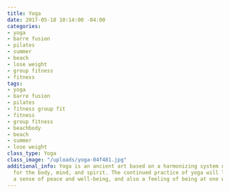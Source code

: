 ```yaml
---
title: Yoga
date: 2017-05-18 10:14:00 -04:00
categories:
- yoga
- barre fusion
- pilates
- summer
- beach
- lose weight
- group fitness
- fitness
tags:
- yoga
- barre fusion
- pilates
- fitness group fit
- fitness
- group fitness
- beachbody
- beach
- summer
- lose weight
class_type: Yoga
class_image: "/uploads/yoga-04f481.jpg"
additional_info: Yoga is an ancient art based on a harmonizing system of development
  for the body, mind, and spirit. The continued practice of yoga will lead you to
  a sense of peace and well-being, and also a feeling of being at one with their environment.
---
```



